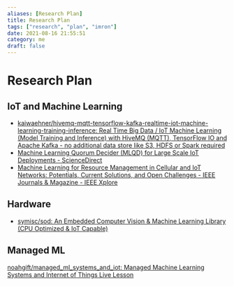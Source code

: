 ```yaml
---
aliases: [Research Plan]
title: Research Plan
tags: ["research", "plan", "imron"]
date: 2021-08-16 21:55:51
category: me
draft: false
---
```


# Research Plan

## IoT and Machine Learning

- [kaiwaehner/hivemq-mqtt-tensorflow-kafka-realtime-iot-machine-learning-training-inference: Real Time Big Data / IoT Machine Learning (Model Training and Inference) with HiveMQ (MQTT), TensorFlow IO and Apache Kafka - no additional data store like S3, HDFS or Spark required](https://github.com/kaiwaehner/hivemq-mqtt-tensorflow-kafka-realtime-iot-machine-learning-training-inference)
- [Machine Learning Quorum Decider (MLQD) for Large Scale IoT Deployments - ScienceDirect](https://www.sciencedirect.com/science/article/pii/S1877050919305988)
- [Machine Learning for Resource Management in Cellular and IoT Networks: Potentials, Current Solutions, and Open Challenges - IEEE Journals & Magazine - IEEE Xplore](https://ieeexplore.ieee.org/abstract/document/8951180)

## Hardware

- [symisc/sod: An Embedded Computer Vision & Machine Learning Library (CPU Optimized & IoT Capable)](https://github.com/symisc/sod)

## Managed ML

[noahgift/managed_ml_systems_and_iot: Managed Machine Learning Systems and Internet of Things Live Lesson](https://github.com/noahgift/managed_ml_systems_and_iot)
